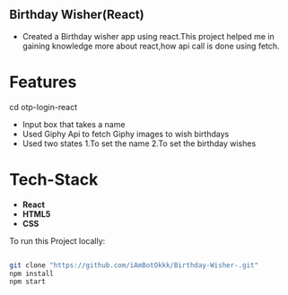## Birthday Wisher(React)

* Created a Birthday wisher app using react.This project helped me in gaining knowledge more about 
  react,how api call is done using fetch.


# Features

cd otp-login-react
* Input box that takes a name 
* Used Giphy Api to fetch Giphy images to wish birthdays
* Used two states 
        1.To set the name
        2.To set the birthday wishes

# Tech-Stack

*  **React**
*  **HTML5**
*  **CSS**


To run this Project locally:


```bash

git clone "https://github.com/iAmBotOkkk/Birthday-Wisher-.git"
npm install
npm start


